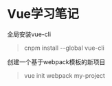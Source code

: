 # Vue学习笔记

全局安装vue-cli
> cnpm install --global vue-cli

创建一个基于webpack模板的新项目
> vue init webpack my-project